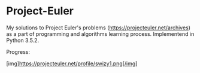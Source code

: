 # Project-Euler

My solutions to Project Euler's problems (https://projecteuler.net/archives) as a part of programming and algorithms learning process.
Implementend in Python 3.5.2. 

Progress:

[img]https://projecteuler.net/profile/swizy1.png[/img]
